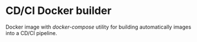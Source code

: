# CD/CI Docker builder

Docker image with *docker-compose* utility for building automatically images into a CD/CI pipeline.
